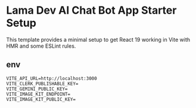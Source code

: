 # Lama Dev AI Chat Bot App Starter Setup

This template provides a minimal setup to get React 19 working in Vite with HMR and some ESLint rules.

## env

```env
VITE_API_URL=http://localhost:3000
VITE_CLERK_PUBLISHABLE_KEY=
VITE_GEMINI_PUBLIC_KEY=
VITE_IMAGE_KIT_ENDPOINT=
VITE_IMAGE_KIT_PUBLIC_KEY=
```
